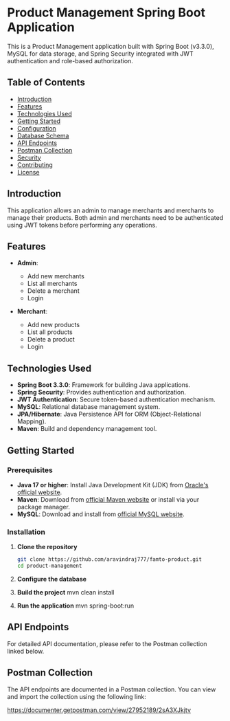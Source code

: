 # Product Management Spring Boot Application

This is a Product Management application built with Spring Boot (v3.3.0), MySQL for data storage, and Spring Security integrated with JWT authentication and role-based authorization.

## Table of Contents

- [Introduction](#introduction)
- [Features](#features)
- [Technologies Used](#technologies-used)
- [Getting Started](#getting-started)
- [Configuration](#configuration)
- [Database Schema](#database-schema)
- [API Endpoints](#api-endpoints)
- [Postman Collection](#postman-collection)
- [Security](#security)
- [Contributing](#contributing)
- [License](#license)

## Introduction

This application allows an admin to manage merchants and merchants to manage their products. Both admin and merchants need to be authenticated using JWT tokens before performing any operations.

## Features

- **Admin**:
  - Add new merchants
  - List all merchants
  - Delete a merchant
  - Login

- **Merchant**:
  - Add new products
  - List all products
  - Delete a product
  - Login

## Technologies Used

- **Spring Boot 3.3.0**: Framework for building Java applications.
- **Spring Security**: Provides authentication and authorization.
- **JWT Authentication**: Secure token-based authentication mechanism.
- **MySQL**: Relational database management system.
- **JPA/Hibernate**: Java Persistence API for ORM (Object-Relational Mapping).
- **Maven**: Build and dependency management tool.

## Getting Started

### Prerequisites

- **Java 17 or higher**: Install Java Development Kit (JDK) from [Oracle's official website](https://www.oracle.com/java/technologies/javase-jdk17-downloads.html).
- **Maven**: Download from [official Maven website](https://maven.apache.org/download.cgi) or install via your package manager.
- **MySQL**: Download and install from [official MySQL website](https://dev.mysql.com/downloads/).

### Installation

1. **Clone the repository**

   ```bash
   git clone https://github.com/aravindraj777/famto-product.git
   cd product-management

2. **Configure the database**
   
3. **Build the project**
     mvn clean install
   
4. **Run the application**
     mvn spring-boot:run

## API Endpoints
For detailed API documentation, please refer to the Postman collection linked below.

## Postman Collection
The API endpoints are documented in a Postman collection. You can view and import the collection using the following link:

  https://documenter.getpostman.com/view/27952189/2sA3XJkjtv




    
